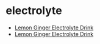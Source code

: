 # electrolyte

 * [Lemon Ginger Electrolyte Drink](../../index/l/lemon-ginger-electrolyte-drink.json)
 * [Lemon Ginger Electrolyte Drink](../../index/l/lemon-ginger-electrolyte-drink.json)
